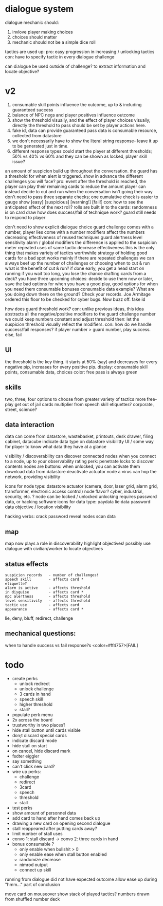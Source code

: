 # dialogue system

dialogue mechanic should:

1. invlove player making choices
2. choices should matter
3. mechanic should not be a simple dice roll

tactics are used up:
    pro: easy progression in increasing / unlocking tactics
    con: have to specify tactic in every dialogue challenge



can dialogue be used outside of challenge?
to extract information and locate objective?


# v2

1. consumable skill points influence the outcome, up to & including guaranteed success
2. balance of NPC negs and player positives influence outcome
3. show the threshold visually, and the effect of player choices visually, directly
    the threshold to pass should be set by player actions here.
4. fake id, data can provide guaranteed pass
    data is consumable resource, collected from datastore
5. we don't necessarily have to show the literal string response- leave it up to be generated just in time.
6. different response types could start the player at different thresholds; 50% vs 40% vs 60%
    and they can be shown as locked, player skill issue?

an amount of suspicion build up throughout the conversation. the guard has a threshold for when alert is triggered.
show in advance the different challenges you will face?
    pro: 
        event after the threshold is reached, the player can play their remaining cards to reduce the amount
        player can instead decide to cut and run when the conversation isn't going their way
        don't need to pass three separate checks; one cumulative check is easier to gauge
        show [easy] [suspicious] [warning!] [fail!]
    con:
        how to see the anticipated effect of the next roll?
            rolls are built in to the cards: randomness is on card draw
        how does success/fail of technique work?
            guard still needs to respond to player

don't need to show explicit dialogue choice
guard challenge comes with a number, player lies come with a number
modifiers affect the numbers
    decreasing effectiveness of reused techniques
    guard alertness
    level sensitivity
    alarm / global modifiers
the difference is applied to the suspicion meter
repeated uses of same tactic decrease effectiveness
    this is the only thing that makes variety of tactics worthwhile
strategy of holding good cards for a bad spot works mainly if there are repeated challenges
    we can always beef up the number of challenges
    or choosing when to cut & run
what is the benefit of cut & run?
    if done early, you get a head start on running
    if you wait too long, you lose the chance
drafting cards from a deck?
    you have three upcoming choices: decide to use them now or later, save the bad options for when you have a good play, good options for when you need them
consumable bonuses
consumable data
    example?
    What are you doing down there on the ground?
        Check your records. Joe Armitage ordered this floor to be checked for cyber bugs. Now buzz off.
fake id


how does guard threshold work?
con: unlike previous ideas, this idea abstracts all the negative/positive modifiers to the guard challenge number
    we could keep numbers constant and adjust threshold then: let the suspicion threshold visually reflect the modifiers.
con: how do we handle success/fail responses?
    if player number > guard number, play success. else, fail

## UI

the threshold is the key thing. 
it starts at 50% (say) and decreases for every negative pip,
increases for every positive pip.
display: consumable skill points, consumable data, choices
    color: free pass is always green

## skills

two, three, four options to choose from
greater variety of tactics
more free-play get out of jail cards
multiplier from speech skill
etiquettes?
    corporate, street, science?

## data interaction

data can come from datastore, wastebasket, printouts, desk drawer, filing cabinet, datacube
indicate data type on datastore visibilitty
UI / some way for player to know what data they have at a glance

visibility / discoverability
    can discover connected nodes when you connect to a node, up to your observability rating
    perk: penetrate locks to discover contents
    nodes are buttons: when unlocked, you can activate them
        download data from datastore
        deactivate actuator node
    a virus can hop the network, providing visibility

icons for node type: 
    datastore
    actuator (camera, door, laser grid, alarm grid, transformer, electronic access control)
node flavor?
    cyber, industrial, security, etc. ?
node can be locked / unlocked
    unlocking requires password data, or hacking software
icons for data type:
    paydata
    lie data
    password data
    objective / location
    visibility

hacking verbs:
    crack password
    reveal nodes
    scan data


## map

map now plays a role in discoverability
highlight objectives!
possibly use dialogue with civilian/worker to locate objectives


## status effects
    suspicion records   - number of challenges!
    speech skill        - affects card * 
    etiquette?
    alarm is active     - affects threshold
    in disguise         - affects card * 
    npc alertness       - affects threshold
    level sensitivity   - affects threshold
    tactic use          - affects card
    appearance          - affects card * 

lie, deny, bluff, redirect, challenge


## mechanical questions:
when to handle success vs fail response?s
    <color=#ff4757>[FAIL]</color>

# todo

* create perks
    * unlock redirect
    * unlock challenge
    * 3 cards in hand
    * speech skill
    * higher threshold
    * stall?
* populate perk menu
* 2x across the board
* trustworthy in two places?
* hide stall button until cards visible
* don;t discard special cards
* indicate discard mode
* hide stall on start
* on cancel, hide discard mark
* fsdter eiggler
* say something
* can't click new card?
* wire up perks:
    * challenge
    * redirect
    * 3card
    * speech
    * threshold
    * stall
* test perks
* show amount of personnel data
* add card to hand after hand comes back up    
* drawing a new card on opening second dialogue
* stall reappeared after putting cards away?
* limit number of stall uses
* convo 1: stall discard -> convo 2: three cards in hand
* bonus consumable ? 
    * only enable when bullshit > 0
    * only enable ease when stall button enabled
    * randomize decrease
    * nimrod output
    * connect up skill

running from dialogue did not have expected outcome
allow ease up during "hmm..." part of conclusion

move card on mouseover
show stack of played tactics?
numbers drawn from shuffled number deck